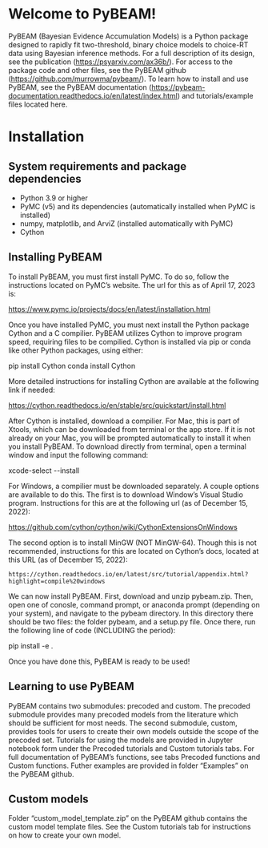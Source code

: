 # Welcome to PyBEAM!
PyBEAM (Bayesian Evidence Accumulation Models) is a Python package designed to rapidly fit two-threshold, binary choice models to choice-RT data using Bayesian inference methods. For a full description of its design, see the publication (https://psyarxiv.com/ax36b/). For access to the package code and other files, see the PyBEAM github (https://github.com/murrowma/pybeam/). To learn how to install and use PyBEAM, see the PyBEAM documentation (https://pybeam-documentation.readthedocs.io/en/latest/index.html) and tutorials/example files located here.

# Installation

## System requirements and package dependencies
- Python 3.9 or higher
- PyMC (v5) and its dependencies (automatically installed when PyMC is installed)
- numpy, matplotlib, and ArviZ (installed automatically with PyMC)
- Cython

## Installing PyBEAM
To install PyBEAM, you must first install PyMC. To do so, follow the instructions located on PyMC’s website. The url for this as of April 17, 2023 is:

  https://www.pymc.io/projects/docs/en/latest/installation.html

Once you have installed PyMC, you must next install the Python package Cython and a C compilier. PyBEAM utilizes Cython to improve program speed, requiring files to be compilied. Cython is installed via pip or conda like other Python packages, using either:
  
  pip install Cython
  conda install Cython

More detailed instructions for installing Cython are available at the following link if needed:

  https://cython.readthedocs.io/en/stable/src/quickstart/install.html

After Cython is installed, download a compilier. For Mac, this is part of Xtools, which can be downloaded from terminal or the app store. If it is not already on your Mac, you will be prompted automatically to install it when you install PyBEAM. To download directly from terminal, open a terminal window and input the following command:

  xcode-select --install

For Windows, a compilier must be downloaded separately. A couple options are available to do this. The first is to download Window’s Visual Studio program. Instructions for this are at the following url (as of December 15, 2022):

  https://github.com/cython/cython/wiki/CythonExtensionsOnWindows

The second option is to install MinGW (NOT MinGW-64). Though this is not recommended, instructions for this are located on Cython’s docs, located at this URL (as of December 15, 2022):

    https://cython.readthedocs.io/en/latest/src/tutorial/appendix.html?highlight=compile%20windows

We can now install PyBEAM. First, download and unzip pybeam.zip. Then, open one of conosle, command prompt, or anaconda prompt (depending on your system), and navigate to the pybeam directory. In this directory there should be two files: the folder pybeam, and a setup.py file. Once there, run the following line of code (INCLUDING the period):

  pip install -e .

Once you have done this, PyBEAM is ready to be used!

## Learning to use PyBEAM
PyBEAM contains two submodules: precoded and custom. The precoded submodule provides many precoded models from the literature which should be sufficient for most needs. The second submodule, custom, provides tools for users to create their own models outside the scope of the precoded set. Tutorials for using the models are provided in Jupyter notebook form under the Precoded tutorials and Custom tutorials tabs. For full documentation of PyBEAM’s functions, see tabs Precoded functions and Custom functions. Futher examples are provided in folder “Examples” on the PyBEAM github.

## Custom models
Folder “custom_model_template.zip” on the PyBEAM github contains the custom model template files. See the Custom tutorials tab for instructions on how to create your own model.
